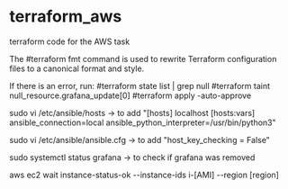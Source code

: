 # terraform_aws
terraform code for the AWS task



The #terraform fmt command is used to rewrite Terraform configuration files to a canonical format and style. 

If there is an error, run:
#terraform state list | grep null
#terraform taint null_resource.grafana_update[0]
#terraform apply -auto-approve


sudo vi /etc/ansible/hosts -> to add 
"[hosts]
localhost
[hosts:vars]
ansible_connection=local
ansible_python_interpreter=/usr/bin/python3"


sudo vi /etc/ansible/ansible.cfg -> to add "host_key_checking = False"


sudo systemctl status grafana -> to check if grafana was removed

aws ec2 wait instance-status-ok --instance-ids i-[AMI] --region [region]
